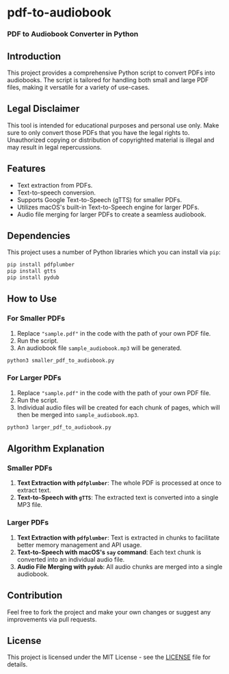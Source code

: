 # pdf-to-audiobook
### PDF to Audiobook Converter in Python

## Introduction

This project provides a comprehensive Python script to convert PDFs into audiobooks. The script is tailored for handling both small and large PDF files, making it versatile for a variety of use-cases.

## Legal Disclaimer

This tool is intended for educational purposes and personal use only. Make sure to only convert those PDFs that you have the legal rights to. Unauthorized copying or distribution of copyrighted material is illegal and may result in legal repercussions.

## Features

- Text extraction from PDFs.
- Text-to-speech conversion.
- Supports Google Text-to-Speech (gTTS) for smaller PDFs.
- Utilizes macOS's built-in Text-to-Speech engine for larger PDFs.
- Audio file merging for larger PDFs to create a seamless audiobook.

## Dependencies

This project uses a number of Python libraries which you can install via `pip`:

```bash
pip install pdfplumber
pip install gtts
pip install pydub
```

## How to Use

### For Smaller PDFs

1. Replace `"sample.pdf"` in the code with the path of your own PDF file.
2. Run the script.
3. An audiobook file `sample_audiobook.mp3` will be generated.

```bash
python3 smaller_pdf_to_audiobook.py
```

### For Larger PDFs

1. Replace `"sample.pdf"` in the code with the path of your own PDF file.
2. Run the script.
3. Individual audio files will be created for each chunk of pages, which will then be merged into `sample_audiobook.mp3`.

```bash
python3 larger_pdf_to_audiobook.py
```

## Algorithm Explanation

### Smaller PDFs

1. **Text Extraction with `pdfplumber`**: The whole PDF is processed at once to extract text.
2. **Text-to-Speech with `gTTS`**: The extracted text is converted into a single MP3 file.

### Larger PDFs

1. **Text Extraction with `pdfplumber`**: Text is extracted in chunks to facilitate better memory management and API usage.
2. **Text-to-Speech with macOS's `say` command**: Each text chunk is converted into an individual audio file.
3. **Audio File Merging with `pydub`**: All audio chunks are merged into a single audiobook.

## Contribution

Feel free to fork the project and make your own changes or suggest any improvements via pull requests.

## License

This project is licensed under the MIT License - see the [LICENSE](LICENSE) file for details.
